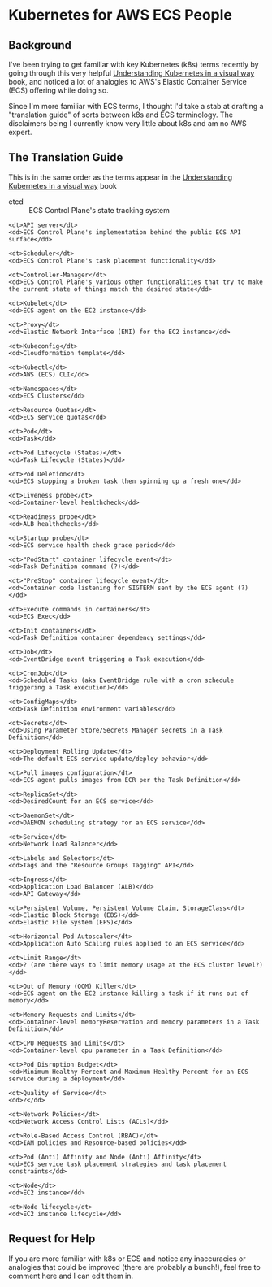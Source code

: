 # Kubernetes for AWS ECS People

## Background

I've been trying to get familiar with key Kubernetes (k8s) terms recently by going through this very helpful [Understanding Kubernetes in a visual way](https://www.amazon.com/Understanding-Kubernetes-visual-way-sketchnotes/dp/B0BB619188) book, and noticed a lot of analogies to AWS's Elastic Container Service (ECS) offering while doing so.

Since I'm more familiar with ECS terms, I thought I'd take a stab at drafting a "translation guide" of sorts between k8s and ECS terminology. The disclaimers being I currently know very little about k8s and am no AWS expert.

## The Translation Guide

This is in the same order as the terms appear in the [Understanding Kubernetes in a visual way](https://www.amazon.com/Understanding-Kubernetes-visual-way-sketchnotes/dp/B0BB619188) book

<dl>
    <dt>etcd</dt>
    <dd>ECS Control Plane's state tracking system</dd>

    <dt>API server</dt>
    <dd>ECS Control Plane's implementation behind the public ECS API surface</dd>

    <dt>Scheduler</dt>
    <dd>ECS Control Plane's task placement functionality</dd>
   
    <dt>Controller-Manager</dt>
    <dd>ECS Control Plane's various other functionalities that try to make the current state of things match the desired state</dd>

    <dt>Kubelet</dt>
    <dd>ECS agent on the EC2 instance</dd>

    <dt>Proxy</dt>
    <dd>Elastic Network Interface (ENI) for the EC2 instance</dd>

    <dt>Kubeconfig</dt>
    <dd>Cloudformation template</dd>

    <dt>Kubectl</dt>
    <dd>AWS (ECS) CLI</dd>

    <dt>Namespaces</dt>
    <dd>ECS Clusters</dd>

    <dt>Resource Quotas</dt>
    <dd>ECS service quotas</dd>

    <dt>Pod</dt>
    <dd>Task</dd>

    <dt>Pod Lifecycle (States)</dt>
    <dd>Task Lifecycle (States)</dd>

    <dt>Pod Deletion</dt>
    <dd>ECS stopping a broken task then spinning up a fresh one</dd>

    <dt>Liveness probe</dt>
    <dd>Container-level healthcheck</dd>

    <dt>Readiness probe</dt>
    <dd>ALB healthchecks</dd>

    <dt>Startup probe</dt>
    <dd>ECS service health check grace period</dd>

    <dt>"PodStart" container lifecycle event</dt>
    <dd>Task Definition command (?)</dd>

    <dt>"PreStop" container lifecycle event</dt>
    <dd>Container code listening for SIGTERM sent by the ECS agent (?)</dd>

    <dt>Execute commands in containers</dt>
    <dd>ECS Exec</dd>

    <dt>Init containers</dt>
    <dd>Task Definition container dependency settings</dd>

    <dt>Job</dt>
    <dd>EventBridge event triggering a Task execution</dd>

    <dt>CronJob</dt>
    <dd>Scheduled Tasks (aka EventBridge rule with a cron schedule triggering a Task execution)</dd>

    <dt>ConfigMaps</dt>
    <dd>Task Definition environment variables</dd>

    <dt>Secrets</dt>
    <dd>Using Parameter Store/Secrets Manager secrets in a Task Definition</dd>

    <dt>Deployment Rolling Update</dt>
    <dd>The default ECS service update/deploy behavior</dd>

    <dt>Pull images configuration</dt>
    <dd>ECS agent pulls images from ECR per the Task Definition</dd>

    <dt>ReplicaSet</dt>
    <dd>DesiredCount for an ECS service</dd>

    <dt>DaemonSet</dt>
    <dd>DAEMON scheduling strategy for an ECS service</dd>

    <dt>Service</dt>
    <dd>Network Load Balancer</dd>

    <dt>Labels and Selectors</dt>
    <dd>Tags and the "Resource Groups Tagging" API</dd>

    <dt>Ingress</dt>
    <dd>Application Load Balancer (ALB)</dd>
    <dd>API Gateway</dd>

    <dt>Persistent Volume, Persistent Volume Claim, StorageClass</dt>
    <dd>Elastic Block Storage (EBS)</dd>
    <dd>Elastic File System (EFS)</dd>

    <dt>Horizontal Pod Autoscaler</dt>
    <dd>Application Auto Scaling rules applied to an ECS service</dd>

    <dt>Limit Range</dt>
    <dd>? (are there ways to limit memory usage at the ECS cluster level?)</dd>

    <dt>Out of Memory (OOM) Killer</dt>
    <dd>ECS agent on the EC2 instance killing a task if it runs out of memory</dd>

    <dt>Memory Requests and Limits</dt>
    <dd>Container-level memoryReservation and memory parameters in a Task Definition</dd>

    <dt>CPU Requests and Limits</dt>
    <dd>Container-level cpu parameter in a Task Definition</dd>

    <dt>Pod Disruption Budget</dt>
    <dd>Minimum Healthy Percent and Maximum Healthy Percent for an ECS service during a deployment</dd>

    <dt>Quality of Service</dt>
    <dd>?</dd>

    <dt>Network Policies</dt>
    <dd>Network Access Control Lists (ACLs)</dd>

    <dt>Role-Based Access Control (RBAC)</dt>
    <dd>IAM policies and Resource-based policies</dd>

    <dt>Pod (Anti) Affinity and Node (Anti) Affinity</dt>
    <dd>ECS service task placement strategies and task placement constraints</dd>

    <dt>Node</dt>
    <dd>EC2 instance</dd>

    <dt>Node lifecycle</dt>
    <dd>EC2 instance lifecycle</dd>
</dl>

## Request for Help

If you are more familiar with k8s or ECS and notice any inaccuracies or analogies that could be improved (there are probably a bunch!), feel free to comment here and I can edit them in.
    

